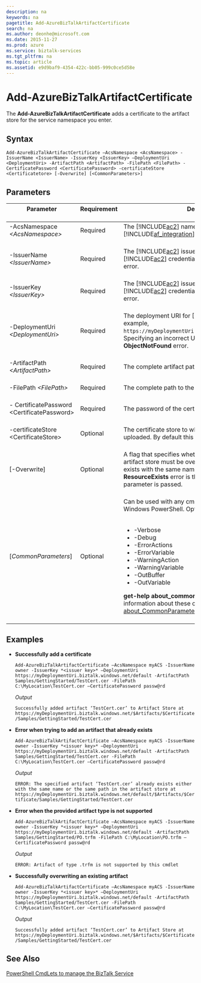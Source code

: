 ```yaml
---
description: na
keywords: na
pagetitle: Add-AzureBizTalkArtifactCertificate
search: na
ms.author: deonhe@microsoft.com
ms.date: 2015-11-27
ms.prod: azure
ms.service: biztalk-services
ms.tgt_pltfrm: na
ms.topic: article
ms.assetid: e9d9baf9-4354-422c-bb05-999c0ce5d58e
---
```

# Add-AzureBizTalkArtifactCertificate
The **Add-AzureBizTalkArtifactCertificate** adds a certificate to the artifact store for the service namespace you enter.

## Syntax
`Add-AzureBizTalkArtifactCertificate –AcsNamespace <AcsNamespace> -IssuerName <IssuerName> -IssuerKey <IssuerKey> –DeploymentUri <DeploymentUri> -ArtifactPath <ArtifactPath> -FilePath <FilePath> -CertificatePassword <CertificatePassword> -certificateStore <Certificatetore> [-Overwrite] [<CommonParameters>]`

## Parameters

|Parameter <br /> <br />|Requirement <br /> <br />|Description <br /> <br />|
|-------------|---------------|---------------|
|-AcsNamespace *&lt;AcsNamespace&gt;* <br /> <br />|Required <br /> <br />|The [!INCLUDE[ac2](/Token/ac2_md.md)] namespace associated with [!INCLUDE[af_integration](/Token/af_integration_md.md)]. <br /> <br />|
|-IssuerName *&lt;IssuerName&gt;* <br /> <br />|Required <br /> <br />|The [!INCLUDE[ac2](/Token/ac2_md.md)] issuer name. Specifying incorrect [!INCLUDE[ac2](/Token/ac2_md.md)] credentials results in an authentication error. <br /> <br />|
|-IssuerKey *&lt;IssuerKey&gt;* <br /> <br />|Required <br /> <br />|The [!INCLUDE[ac2](/Token/ac2_md.md)] issuer key. Specifying incorrect [!INCLUDE[ac2](/Token/ac2_md.md)] credentials results in an authentication error. <br /> <br />|
|-DeploymentUri *&lt;DeploymentUri&gt;* <br /> <br />|Required <br /> <br />|The deployment URI for [!INCLUDE[af_integration](/Token/af_integration_md.md)]. For example, `https://myDeploymentUri.biztalk.windows.net/default/`. Specifying an incorrect URL will result in an **ObjectNotFound** error. <br /> <br />|
|-ArtifactPath *&lt;ArtifactPath&gt;* <br /> <br />|Required <br /> <br />|The complete artifact path in the artifact store. <br /> <br />|
|-FilePath *&lt;FilePath&gt;* <br /> <br />|Required <br /> <br />|The complete path to the artifact file to be uploaded. <br /> <br />|
|- CertificatePassword &lt;CertificatePassword&gt; <br /> <br />|Required <br /> <br />|The password of the certificate to be uploaded. <br /> <br />|
|-certificateStore &lt;CertificateStore&gt; <br /> <br />|Optional <br /> <br />|The certificate store to where the certificates must be uploaded. By default this value is “My”. <br /> <br />|
|[-Overwrite] <br /> <br />|Optional <br /> <br />|A flag that specifies whether the existing artifacts in the artifact store must be overwritten. If an artifact already exists with the same name or at the same path, a **ResourceExists** error is thrown, unless the **Overwrite** parameter is passed. <br /> <br />|
|[*CommonParameters*] <br /> <br />|Optional <br /> <br />|Can be used with any cmdlet and are implemented by Windows PowerShell. Options include: <br /> <br /><ul><li>-Verbose </li><li>-Debug </li><li>-ErrorActions </li><li>-ErrorVariable </li><li>-WarningAction </li><li>-WarningVariable </li><li>-OutBuffer </li><li>-OutVariable </li> </ul>**get-help about_commonparameters** provides detailed information about these common parameters. [about_CommonParameters](http://go.microsoft.com/fwlink/?LinkId=113216) is also a good resource. <br /> <br />|

## Examples

- **Successfully add a certificate**

   `Add-AzureBizTalkArtifactCertificate –AcsNamespace myACS -IssuerName owner -IssuerKey *<issuer key>* –DeploymentUri https://myDeploymentUri.biztalk.windows.net/default -ArtifactPath Samples/GettingStarted/TestCert.cer -FilePath C:\MyLocation\TestCert.cer –CertificatePassword passw@rd`

   *Output*

   `Successfully added artifact ‘TestCert.cer’ to Artifact Store at https://myDeploymentUri.biztalk.windows.net/$Artifacts/$Certificate/Samples/GettingStarted/TestCert.cer`

- **Error when trying to add an artifact that already exists**

   `Add-AzureBizTalkArtifactCertificate –AcsNamespace myACS -IssuerName owner -IssuerKey *<issuer key>* –DeploymentUri https://myDeploymentUri.biztalk.windows.net/default -ArtifactPath Samples/GettingStarted/TestCert.cer -FilePath C:\MyLocation\TestCert.cer –CertificatePassword passw@rd`

   *Output*

   `ERROR: The specified artifact ‘TestCert.cer’ already exists either with the same name or the same path in the artifact store at https://myDeploymentUri.biztalk.windows.net/default/$Artifacts/$Certificate/Samples/GettingStarted/TestCert.cer`

- **Error when the provided artifact type is not supported**

   `Add-AzureBizTalkArtifactCertificate –AcsNamespace myACS -IssuerName owner -IssuerKey *<issuer key>* –DeploymentUri https://myDeploymentUri.biztalk.windows.net/default -ArtifactPath Samples/GettingStarted/PO.trfm -FilePath C:\MyLocation\PO.trfm –CertificatePassword passw@rd`

   *Output*

   `ERROR: Artifact of type .trfm is not supported by this cmdlet`

- **Successfully overwriting an existing artifact**

   `Add-AzureBizTalkArtifactCertificate –AcsNamespace myACS -IssuerName owner -IssuerKey *<issuer key>* –DeploymentUri https://myDeploymentUri.biztalk.windows.net/default -ArtifactPath Samples/GettingStarted/TestCert.cer -FilePath C:\MyLocation\TestCert.cer –CertificatePassword passw@rd`

   *Output*

   `Successfully added artifact ‘TestCert.cer’ to Artifact Store at https://myDeploymentUri.biztalk.windows.net/$Artifacts/$Certificate/Samples/GettingStarted/TestCert.cer`

## See Also
[PowerShell CmdLets to manage the BizTalk Service](/Topic/PowerShell_CmdLets_to_manage_the_BizTalk_Service.md)

